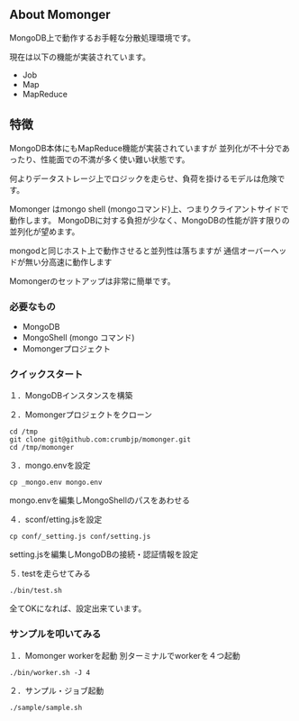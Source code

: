 ## About Momonger
MongoDB上で動作するお手軽な分散処理環境です。

現在は以下の機能が実装されています。
- Job
- Map
- MapReduce


## 特徴
MongoDB本体にもMapReduce機能が実装されていますが
並列化が不十分であったり、性能面での不満が多く使い難い状態です。

何よりデータストレージ上でロジックを走らせ、負荷を掛けるモデルは危険です。

Momonger はmongo shell (mongoコマンド)上、つまりクライアントサイドで動作します。
MongoDBに対する負担が少なく、MongoDBの性能が許す限りの並列化が望めます。

mongodと同じホスト上で動作させると並列性は落ちますが
通信オーバーヘッドが無い分高速に動作します

Momongerのセットアップは非常に簡単です。

### 必要なもの
- MongoDB
- MongoShell (mongo コマンド)
- Momongerプロジェクト

### クイックスタート
１．MongoDBインスタンスを構築

２．Momongerプロジェクトをクローン
```
cd /tmp
git clone git@github.com:crumbjp/momonger.git
cd /tmp/momonger
```

３．mongo.envを設定
```
cp _mongo.env mongo.env
```
mongo.envを編集しMongoShellのパスをあわせる

４．sconf/etting.jsを設定
```
cp conf/_setting.js conf/setting.js
```
setting.jsを編集しMongoDBの接続・認証情報を設定

５. testを走らせてみる
```
./bin/test.sh
```
全てOKになれば、設定出来ています。

### サンプルを叩いてみる
１．Momonger workerを起動
別ターミナルでworkerを４つ起動
```
./bin/worker.sh -J 4
```

２．サンプル・ジョブ起動
```
./sample/sample.sh
```
